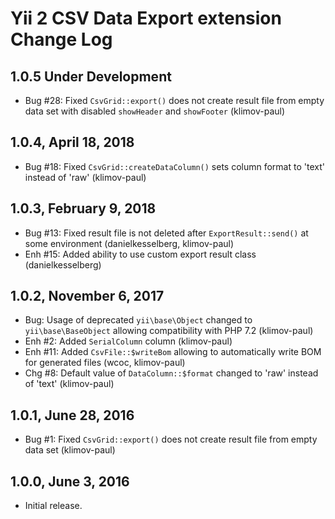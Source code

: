 Yii 2 CSV Data Export extension Change Log
==========================================

1.0.5 Under Development
-----------------------

- Bug #28: Fixed `CsvGrid::export()` does not create result file from empty data set with disabled `showHeader` and `showFooter` (klimov-paul)


1.0.4, April 18, 2018
---------------------

- Bug #18: Fixed `CsvGrid::createDataColumn()` sets column format to 'text' instead of 'raw' (klimov-paul)


1.0.3, February 9, 2018
-----------------------

- Bug #13: Fixed result file is not deleted after `ExportResult::send()` at some environment (danielkesselberg, klimov-paul)
- Enh #15: Added ability to use custom export result class (danielkesselberg)


1.0.2, November 6, 2017
-----------------------

- Bug: Usage of deprecated `yii\base\Object` changed to `yii\base\BaseObject` allowing compatibility with PHP 7.2 (klimov-paul)
- Enh #2: Added `SerialColumn` column (klimov-paul)
- Enh #11: Added `CsvFile::$writeBom` allowing to automatically write BOM for generated files (wcoc, klimov-paul)
- Chg #8: Default value of `DataColumn::$format` changed to 'raw' instead of 'text' (klimov-paul)


1.0.1, June 28, 2016
--------------------

- Bug #1: Fixed `CsvGrid::export()` does not create result file from empty data set (klimov-paul)


1.0.0, June 3, 2016
-------------------

- Initial release.
